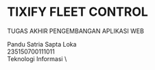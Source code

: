 ﻿# TIXIFY FLEET CONTROL

TUGAS AKHIR PENGEMBANGAN APLIKASI WEB

Pandu Satria Sapta Loka \
235150700111011 \
Teknologi Informasi \
